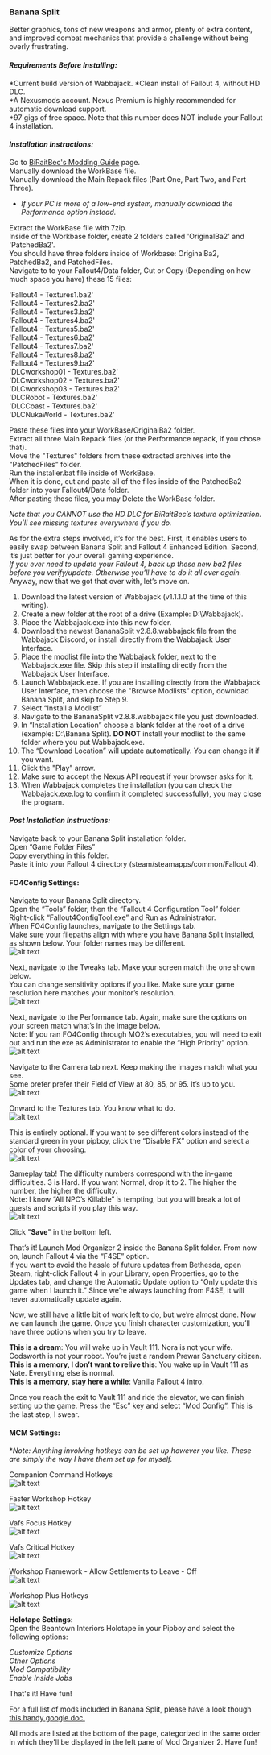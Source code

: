 ### Banana Split

Better graphics, tons of new weapons and armor, plenty of extra content, and improved combat mechanics that provide a challenge without being overly frustrating.

#### **_Requirements Before Installing:_**

  *Current build version of Wabbajack. 
  *Clean install of Fallout 4, without HD DLC.  
  *A Nexusmods account. Nexus Premium is highly recommended for automatic download support.  
  *97 gigs of free space. Note that this number does NOT include your Fallout 4 installation.  

#### **_Installation Instructions:_**

Go to [BiRaitBec's Modding Guide](https://www.nexusmods.com/fallout4/mods/23556?tab=description) page.  
Manually download the WorkBase file.  
Manually download the Main Repack files (Part One, Part Two, and Part Three).  
 - *If your PC is more of a low-end system, manually download the Performance option instead.*  
 
Extract the WorkBase file with 7zip.  
Inside of the Workbase folder, create 2 folders called 'OriginalBa2' and 'PatchedBa2'.  
You should have three folders inside of Workbase: OriginalBa2, PatchedBa2, and PatchedFiles.  
Navigate to to your Fallout4/Data folder, Cut or Copy (Depending on how much space you have) these 15 files:  

'Fallout4 - Textures1.ba2'  
'Fallout4 - Textures2.ba2'  
'Fallout4 - Textures3.ba2'  
'Fallout4 - Textures4.ba2'  
'Fallout4 - Textures5.ba2'  
'Fallout4 - Textures6.ba2'  
'Fallout4 - Textures7.ba2'  
'Fallout4 - Textures8.ba2'  
'Fallout4 - Textures9.ba2'  
'DLCworkshop01 - Textures.ba2'  
'DLCworkshop02 - Textures.ba2'  
'DLCworkshop03 - Textures.ba2'  
'DLCRobot - Textures.ba2'  
'DLCCoast - Textures.ba2'  
'DLCNukaWorld - Textures.ba2'  

Paste these files into your WorkBase/OriginalBa2 folder.  
Extract all three Main Repack files (or the Performance repack, if you chose that).  
Move the "Textures" folders from these extracted archives into the "PatchedFiles" folder.  
Run the installer.bat file inside of WorkBase.  
When it is done, cut and paste all of the files inside of the PatchedBa2 folder into your Fallout4/Data folder.  
After pasting those files, you may Delete the WorkBase folder.  

*Note that you CANNOT use the HD DLC for BiRaitBec’s texture optimization. You’ll see missing textures everywhere if you do.*  

As for the extra steps involved, it’s for the best. First, it enables users to easily swap between Banana Split and Fallout 4 Enhanced Edition. Second, it’s just better for your overall gaming experience.  
*If you ever need to update your Fallout 4, back up these new ba2 files before you verify/update. Otherwise you’ll have to do it all over again.*  
Anyway, now that we got that over with, let’s move on.

1. Download the latest version of Wabbajack (v1.1.1.0 at the time of this writing).
2. Create a new folder at the root of a drive (Example: D:\Wabbajack).
3. Place the Wabbajack.exe into this new folder.
4. Download the newest BananaSplit v2.8.8.wabbajack file from the Wabbajack Discord, or install directly from the Wabbajack User Interface.
5. Place the modlist file into the Wabbajack folder, next to the Wabbajack.exe file. Skip this step if installing directly from the Wabbajack User Interface.
6. Launch Wabbajack.exe. If you are installing directly from the Wabbajack User Interface, then choose the "Browse Modlists" option, download Banana Split, and skip to Step 9.
7. Select “Install a Modlist”
8. Navigate to the BananaSplit v2.8.8.wabbajack file you just downloaded.
9. In “Installation Location” choose a blank folder at the root of a drive (example: D:\Banana Split). **DO NOT** install your modlist to the same folder where you put Wabbajack.exe.
10. The “Download Location” will update automatically. You can change it if you want.
11. Click the "Play" arrow.
12. Make sure to accept the Nexus API request if your browser asks for it.
13. When Wabbajack completes the installation (you can check the Wabbajack.exe.log to confirm it completed successfully), you may close the program.

#### **_Post Installation Instructions:_**

Navigate back to your Banana Split installation folder.  
Open “Game Folder Files”  
Copy everything in this folder.  
Paste it into your Fallout 4 directory (steam/steamapps/common/Fallout 4).  

#### FO4Config Settings:

Navigate to your Banana Split directory.  
Open the “Tools” folder, then the “Fallout 4 Configuration Tool” folder.  
Right-click “Fallout4ConfigTool.exe” and Run as Administrator.  
When FO4Config launches, navigate to the Settings tab.  
Make sure your filepaths align with where you have Banana Split installed, as shown below. Your folder names may be different.  
![alt text](https://i.imgur.com/wz3Jg42.png)  

Next, navigate to the Tweaks tab. Make your screen match the one shown below.  
You can change sensitivity options if you like. Make sure your game resolution here matches your monitor’s resolution.  
![alt text](https://i.imgur.com/QqKfkWx.png)  

Next, navigate to the Performance tab. Again, make sure the options on your screen match what’s in the image below.  
Note: If you ran FO4Config through MO2’s executables, you will need to exit out and run the exe as Administrator to enable the “High Priority” option.  
![alt text](https://i.imgur.com/LRvQQce.png)  

Navigate to the Camera tab next. Keep making the images match what you see.  
Some prefer prefer their Field of View at 80, 85, or 95. It’s up to you.  
![alt text](https://i.imgur.com/K1njp4z.png)  

Onward to the Textures tab. You know what to do.  
![alt text](https://i.imgur.com/HKYxVYG.png)  

This is entirely optional. If you want to see different colors instead of the standard green in your pipboy, click the “Disable FX” option and select a color of your choosing.  
![alt text](https://i.imgur.com/DkmPIiG.png)  

Gameplay tab! The difficulty numbers correspond with the in-game difficulties. 3 is Hard. If you want Normal, drop it to 2. The higher the number, the higher the difficulty.  
Note: I know “All NPC’s Killable” is tempting, but you will break a lot of quests and scripts if you play this way.  
![alt text](https://i.imgur.com/LEMkXcI.png)  

Click "**Save**" in the bottom left.

That’s it! Launch Mod Organizer 2 inside the Banana Split folder. From now on, launch Fallout 4 via the “F4SE” option.  
If you want to avoid the hassle of future updates from Bethesda, open Steam, right-click Fallout 4 in your Library, open Properties, go to the Updates tab, and change the Automatic Update option to “Only update this game when I launch it.” Since we’re always launching from F4SE, it will never automatically update again.  

Now, we still have a little bit of work left to do, but we’re almost done. Now we can launch the game. Once you finish character customization, you’ll have three options when you try to leave.  

**This is a dream**: You will wake up in Vault 111. Nora is not your wife. Codsworth is not your robot. You’re just a random Prewar Sanctuary citizen.  
**This is a memory, I don’t want to relive this**: You wake up in Vault 111 as Nate. Everything else is normal.  
**This is a memory, stay here a while**: Vanilla Fallout 4 intro.  

Once you reach the exit to Vault 111 and ride the elevator, we can finish setting up the game. Press the “Esc” key and select “Mod Config”. This is the last step, I swear.  

#### MCM Settings:
*_Note: Anything involving hotkeys can be set up however you like. These are simply the way I have them set up for myself._

Companion Command Hotkeys  
![alt text](https://i.imgur.com/nJKi2JB.png)  

Faster Workshop Hotkey  
![alt text](https://i.imgur.com/QOVlpjA.png)  

Vafs Focus Hotkey  
![alt text](https://i.imgur.com/4WlhCqZ.png)  

Vafs Critical Hotkey  
![alt text](https://i.imgur.com/DMIi8cD.png)  

Workshop Framework - Allow Settlements to Leave - Off  
![alt text](https://i.imgur.com/vnvLw7O.png)  

Workshop Plus Hotkeys  
![alt text](https://i.imgur.com/jpEhzuZ.png)  


**Holotape Settings:**   
Open the Beantown Interiors Holotape in your Pipboy and select the following options:  

*Customize Options  
Other Options  
Mod Compatibility  
Enable Inside Jobs*  

That's it! Have fun!  

For a full list of mods included in Banana Split, please have a look though [this handy google doc.](https://docs.google.com/document/d/1TDtANff9fa5fB6f-jzW3JBXt07nDB2iYhz9Og9CDdEo)  

All mods are listed at the bottom of the page, categorized in the same order in which they'll be displayed in the left pane of Mod Organizer 2. Have fun!
